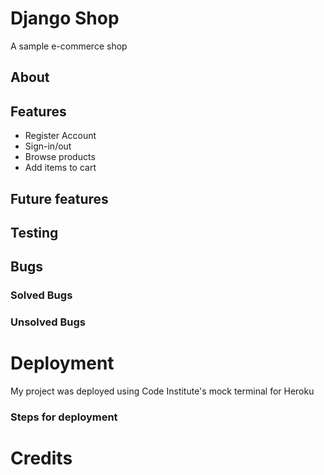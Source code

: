 # Django Shop 
A sample e-commerce shop

## About

## Features 
- Register Account
- Sign-in/out
- Browse products
- Add items to cart

## Future features


## Testing 


## Bugs
 ### Solved Bugs
 
 ### Unsolved Bugs
 

# Deployment 
My project was deployed using Code Institute's mock terminal for Heroku
### Steps for deployment

# Credits

